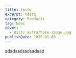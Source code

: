 ```yaml
---
title: testq
excerpt: testq
category: Products
tag: News
cover:
  - dist/_astro/hero-image.png
publishDate: 2025-01-03
---
```

sdadsadsadsadsad